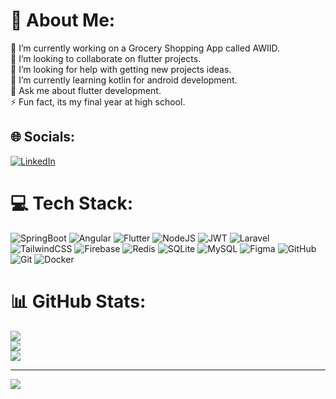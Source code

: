 # 💫 About Me:
🔭 I’m currently working on a Grocery Shopping App called AWIID.<br>👯 I’m looking to collaborate on flutter projects.<br>🤝 I’m looking for help with getting new projects ideas.<br>🌱 I’m currently learning kotlin for android development.<br>💬 Ask me about flutter development.<br>⚡ Fun fact, its my final year at high school.


## 🌐 Socials:
[![LinkedIn](https://img.shields.io/badge/LinkedIn-%230077B5.svg?logo=linkedin&logoColor=white)](https://linkedin.com/in/yacine-hadj-brahim-9133271a4) 

# 💻 Tech Stack:

![SpringBoot](https://img.shields.io/badge/SpringBoot-6DB33F.svg?style=for-the-badge&logo=Spring&logoColor=white)
![Angular](https://img.shields.io/badge/angular-%23DD0031.svg?style=for-the-badge&logo=angular&logoColor=white) ![Flutter](https://img.shields.io/badge/Flutter-%2302569B.svg?style=for-the-badge&logo=Flutter&logoColor=white) ![NodeJS](https://img.shields.io/badge/node.js-6DA55F?style=for-the-badge&logo=node.js&logoColor=white) ![JWT](https://img.shields.io/badge/JWT-black?style=for-the-badge&logo=JSON%20web%20tokens) ![Laravel](https://img.shields.io/badge/laravel-%23FF2D20.svg?style=for-the-badge&logo=laravel&logoColor=white) ![TailwindCSS](https://img.shields.io/badge/tailwindcss-%2338B2AC.svg?style=for-the-badge&logo=tailwind-css&logoColor=white) ![Firebase](https://img.shields.io/badge/firebase-a08021?style=for-the-badge&logo=firebase&logoColor=ffcd34) ![Redis](https://img.shields.io/badge/redis-%23DD0031.svg?style=for-the-badge&logo=redis&logoColor=white) ![SQLite](https://img.shields.io/badge/sqlite-%2307405e.svg?style=for-the-badge&logo=sqlite&logoColor=white) ![MySQL](https://img.shields.io/badge/mysql-4479A1.svg?style=for-the-badge&logo=mysql&logoColor=white) ![Figma](https://img.shields.io/badge/figma-%23F24E1E.svg?style=for-the-badge&logo=figma&logoColor=white) ![GitHub](https://img.shields.io/badge/github-%23121011.svg?style=for-the-badge&logo=github&logoColor=white) ![Git](https://img.shields.io/badge/git-%23F05033.svg?style=for-the-badge&logo=git&logoColor=white) ![Docker](https://img.shields.io/badge/docker-%230db7ed.svg?style=for-the-badge&logo=docker&logoColor=white)
# 📊 GitHub Stats:
![](https://github-readme-stats.vercel.app/api?username=yacine-h-brahim&theme=dark&hide_border=false&include_all_commits=true&count_private=true)<br/>
![](https://github-readme-streak-stats.herokuapp.com/?user=yacine-h-brahim&theme=dark&hide_border=false)<br/>
![](https://github-readme-stats.vercel.app/api/top-langs/?username=yacine-h-brahim&theme=dark&hide_border=false&include_all_commits=true&count_private=true&layout=compact)

---
[![](https://visitcount.itsvg.in/api?id=yacine-h-brahim&icon=0&color=0)](https://visitcount.itsvg.in)

<!-- Proudly created with GPRM ( https://gprm.itsvg.in ) -->
